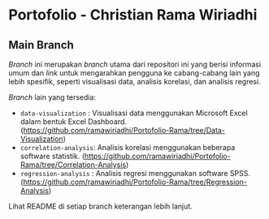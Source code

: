 # Portofolio - Christian Rama Wiriadhi
## Main Branch

_Branch_ ini merupakan _branch_ utama dari repositori ini yang berisi informasi umum dan _link_ untuk mengarahkan pengguna ke cabang-cabang lain yang lebih spesifik, seperti visualisasi data, analisis korelasi, dan analisis regresi.

*Branch* lain yang tersedia:
- `data-visualization`  : Visualisasi data menggunakan Microsoft Excel dalam bentuk Excel Dashboard. (https://github.com/ramawiriadhi/Portofolio-Rama/tree/Data-Visualization)
- `correlation-analysis`: Analisis korelasi menggunakan beberapa software statistik. (https://github.com/ramawiriadhi/Portofolio-Rama/tree/Correlation-Analysis)
- `regression-analysis` : Analisis regresi menggunakan software SPSS. (https://github.com/ramawiriadhi/Portofolio-Rama/tree/Regression-Analysis)

Lihat README di setiap branch keterangan lebih lanjut.
